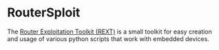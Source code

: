 # RouterSploit

The [Router Exploitation Toolkit (REXT)](https://github.com/j91321/rext) is a small toolkit for easy creation and usage of various python scripts that work with embedded devices.


